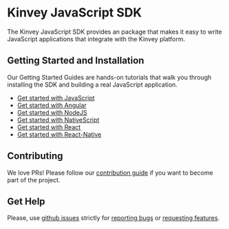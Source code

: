 # Kinvey JavaScript SDK

The Kinvey JavaScript SDK provides an package that makes it easy to write JavaScript applications that integrate with the Kinvey platform.

## Getting Started and Installation

Our Getting Started Guides are hands-on tutorials that walk you through installing the SDK and building a real JavaScript application.

- [Get started with JavaScript](http://docs.nativescript.org/tutorial/chapter-0)
- [Get started with Angular](http://docs.nativescript.org/angular/tutorial/ng-chapter-0)
- [Get started with NodeJS](http://docs.nativescript.org/angular/tutorial/ng-chapter-0)
- [Get started with NativeScript](http://docs.nativescript.org/angular/tutorial/ng-chapter-0)
- [Get started with React](http://docs.nativescript.org/angular/tutorial/ng-chapter-0)
- [Get started with React-Native](http://docs.nativescript.org/angular/tutorial/ng-chapter-0)

## Contributing

We love PRs! Please follow our [contribution guide](https://github.com/NativeScript/NativeScript/blob/master/CONTRIBUTING.md) if you want to become part of the project.

## Get Help

Please, use [github issues](https://github.com/Kinvey/js-sdk/issues) strictly for [reporting bugs](https://github.com/NativeScript/NativeScript/blob/master/CONTRIBUTING.md#bugs) or [requesting features](https://github.com/NativeScript/NativeScript/blob/master/CONTRIBUTING.md#features).

